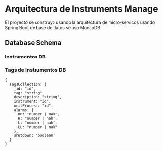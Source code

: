 # Arquitectura de Instruments Manage 
El proyecto se construyo usando la arquitectura de micro-servicos usando 
Spring Boot de base de datos se uso MongoDB

## Database Schema

### Instrumentos DB

### Tags de Instrumentos DB
```json5
{
  TagsCollection: {
    _id: "id",
    tag: "string",
    description: "string",
    instrument: "id",
    unitProcess: "id",
    alarms: {
      HH: "number | nah",
      H: "number | nah",
      L: "number | nah",
      LL: "number | nah"
    },
    shutdown: "boolean"
  }
}
```